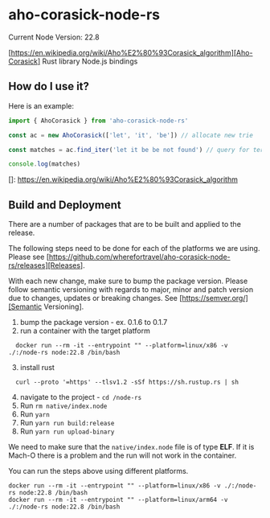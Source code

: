 # aho-corasick-node-rs

Current Node Version: 22.8

[https://en.wikipedia.org/wiki/Aho%E2%80%93Corasick_algorithm][Aho-Corasick] Rust library Node.js bindings

## How do I use it?

Here is an example:

```javascript
import { AhoCorasick } from 'aho-corasick-node-rs'

const ac = new AhoCorasick(['let', 'it', 'be']) // allocate new trie

const matches = ac.find_iter('let it be be not found') // query for terms

console.log(matches)

```

[]: https://en.wikipedia.org/wiki/Aho%E2%80%93Corasick_algorithm

## Build and Deployment

There are a number of packages that are to be built and applied to the release.

The following steps need to be done for each of the platforms we are using. Please see [https://github.com/wherefortravel/aho-corasick-node-rs/releases][Releases].

With each new change, make sure to bump the package version. Please follow semantic versioning with regards to major, minor and patch version due to changes, updates or breaking changes. See [https://semver.org/][Semantic Versioning].

1. bump the package version - ex. 0.1.6 to 0.1.7
2. run a container with the target platform
```
  docker run --rm -it --entrypoint "" --platform=linux/x86 -v ./:/node-rs node:22.8 /bin/bash
```
3. install rust
```
  curl --proto '=https' --tlsv1.2 -sSf https://sh.rustup.rs | sh
```
4. navigate to the project - `cd /node-rs`
5. Run `rm native/index.node`
6. Run `yarn`
7. Run `yarn run build:release`
8. Run `yarn run upload-binary`

We need to make sure that the `native/index.node` file is of type **ELF**. If it is Mach-O there is a problem and the run will not work in the container.

You can run the steps above using different platforms.

```
docker run --rm -it --entrypoint "" --platform=linux/x86 -v ./:/node-rs node:22.8 /bin/bash
docker run --rm -it --entrypoint "" --platform=linux/arm64 -v ./:/node-rs node:22.8 /bin/bash
```
